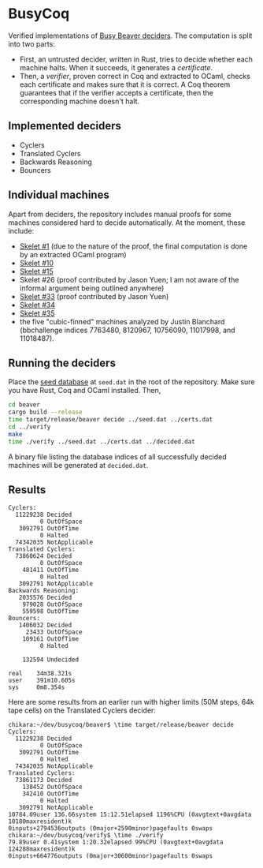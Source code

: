 # BusyCoq

Verified implementations of [Busy Beaver deciders][decider]. The computation
is split into two parts:

 - First, an untrusted decider, written in Rust, tries to decide whether
   each machine halts. When it succeeds, it generates a *certificate*.
 - Then, a *verifier*, proven correct in Coq and extracted to OCaml,
   checks each certificate and makes sure that it is correct.
   A Coq theorem guarantees that if the verifier accepts a certificate, then
   the corresponding machine doesn't halt.

[decider]: https://bbchallenge.org/method#deciders

## Implemented deciders

 - Cyclers
 - Translated Cyclers
 - Backwards Reasoning
 - Bouncers

## Individual machines

Apart from deciders, the repository includes manual proofs for some machines
considered hard to decide automatically. At the moment, these include:

 - [Skelet #1](https://www.sligocki.com/2023/03/13/skelet-1-infinite.html)
    (due to the nature of the proof, the final computation is done by an
    extracted OCaml program)
 - [Skelet #10](https://www.sligocki.com/2023/03/14/skelet-10.html)
 - [Skelet #15](https://www.sligocki.com/2023/02/05/shift-overflow.html)
 - Skelet #26 (proof contributed by Jason Yuen; I am not aware of
   the informal argument being outlined anywhere)
 - [Skelet #33](https://discuss.bbchallenge.org/t/skelet-33-doesnt-halt-coq-proof/180)
   (proof contributed by Jason Yuen)
 - [Skelet #34](https://www.sligocki.com/2023/02/02/skelet-34.html)
 - [Skelet #35](https://www.sligocki.com/2023/02/05/shift-overflow.html)
 - the five "cubic-finned" machines analyzed by Justin Blanchard
   (bbchallenge indices 7763480, 8120967, 10756090, 11017998, and 11018487).

## Running the deciders

Place the [seed database][seed] at `seed.dat` in the root of the repository.
Make sure you have Rust, Coq and OCaml installed. Then,

```bash
cd beaver
cargo build --release
time target/release/beaver decide ../seed.dat ../certs.dat
cd ../verify
make
time ./verify ../seed.dat ../certs.dat ../decided.dat
```

A binary file listing the database indices of all successfully decided machines
will be generated at `decided.dat`.

[seed]: https://bbchallenge.org/method#download

## Results

```
Cyclers:
  11229238 Decided
         0 OutOfSpace
   3092791 OutOfTime
         0 Halted
  74342035 NotApplicable
Translated Cyclers:
  73860624 Decided
         0 OutOfSpace
    481411 OutOfTime
         0 Halted
   3092791 NotApplicable
Backwards Reasoning:
   2035576 Decided
    979028 OutOfSpace
    559598 OutOfTime
Bouncers:
   1406032 Decided
     23433 OutOfSpace
    109161 OutOfTime
         0 Halted

    132594 Undecided

real    34m38.321s
user    391m10.605s
sys     0m8.354s
```

Here are some results from an earlier run with higher limits (50M steps,
64k tape cells) on the Translated Cyclers decider:

```
chikara:~/dev/busycoq/beaver$ \time target/release/beaver decide
Cyclers:
  11229238 Decided
         0 OutOfSpace
   3092791 OutOfTime
         0 Halted
  74342035 NotApplicable
Translated Cyclers:
  73861173 Decided
    138452 OutOfSpace
    342410 OutOfTime
         0 Halted
   3092791 NotApplicable
10784.09user 136.66system 15:12.51elapsed 1196%CPU (0avgtext+0avgdata 10180maxresident)k
0inputs+2794536outputs (0major+2590minor)pagefaults 0swaps
chikara:~/dev/busycoq/verify$ \time ./verify
79.89user 0.41system 1:20.32elapsed 99%CPU (0avgtext+0avgdata 124288maxresident)k
0inputs+664776outputs (0major+30600minor)pagefaults 0swaps
```
